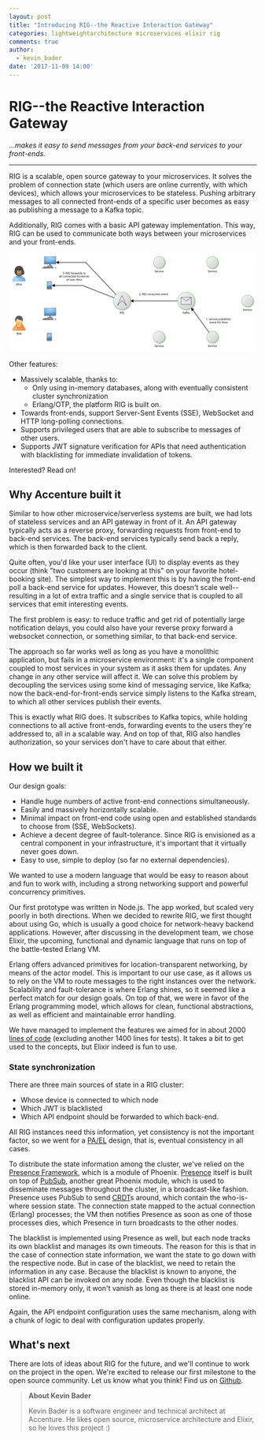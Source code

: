 ```yaml
---
layout: post
title: "Introducing RIG--the Reactive Interaction Gateway"
categories: lightweightarchitecture microservices elixir rig
comments: true
author:
  - kevin_bader
date: '2017-11-09 14:00'
---
```

# RIG--the Reactive Interaction Gateway

*...makes it easy to send messages from your back-end services to your front-ends.*

---

RIG is a scalable, open source gateway to your microservices. It solves the problem of
connection state (which users are online currently, with which devices), which allows your
microservices to be stateless. Pushing arbitrary messages to all connected front-ends of a
specific user becomes as easy as publishing a message to a Kafka topic.

Additionally, RIG comes with a basic API gateway implementation. This way, RIG can be used to
communicate both ways between your microservices and your front-ends.

![RIG Overview](/img/posts/introducing-rig/overview.svg)

Other features:

- Massively scalable, thanks to:
  - Only using in-memory databases, along with eventually consistent cluster synchronization
  - Erlang/OTP, the platform RIG is built on.
- Towards front-ends, support Server-Sent Events (SSE), WebSocket and HTTP long-polling
  connections.
- Supports privileged users that are able to subscribe to messages of other users.
- Supports JWT signature verification for APIs that need authentication with blacklisting for immediate invalidation of tokens.

Interested? Read on!

## Why Accenture built it

Similar to how other microservice/serverless systems are built, we had lots of
stateless services and an API gateway in front of it. An API gateway typically acts as
a reverse proxy, forwarding requests from front-end to back-end services. The back-end
services typically send back a reply, which is then forwarded back to the client.

Quite often, you'd like your user interface (UI) to display events as they occur (think "two customers
are looking at this" on your favorite hotel-booking site). The simplest way to
implement this is by having the front-end poll a back-end service for updates. However, this
doesn't scale well--resulting in a lot of extra traffic and a single service that is coupled to
all services that emit interesting events.

The first problem is easy: to reduce traffic and get rid of potentially large
notification delays, you could also have your reverse proxy forward a websocket
connection, or something similar, to that back-end service.

The approach so far works well as long as you have a monolithic application, but fails
in a microservice environment: it's a single component coupled to most services in
your system as it asks them for updates. Any change in any other service will affect
it. We can solve this problem by decoupling the services using some kind of messaging
service, like Kafka; now the back-end-for-front-ends service simply listens to the Kafka
stream, to which all other services publish their events.

This is exactly what RIG does. It subscribes to Kafka topics, while holding
connections to all active front-ends, forwarding events to the users they're addressed
to, all in a scalable way. And on top of that, RIG also handles authorization, so your
services don't have to care about that either.

## How we built it

Our design goals:

- Handle huge numbers of active front-end connections simultaneously.
- Easily and massively horizontally scalable.
- Minimal impact on front-end code using open and established standards to choose from
  (SSE, WebSockets).
- Achieve a decent degree of fault-tolerance. Since RIG is envisioned as a central
  component in your infrastructure, it's important that it virtually never goes down.
- Easy to use, simple to deploy (so far no external dependencies).

We wanted to use a modern language that would be easy to reason about and fun to work
with, including a strong networking support and powerful concurrency primitives.

Our first prototype was written in Node.js. The app worked, but scaled very poorly in
both directions. When we decided to rewrite RIG, we first thought about using Go,
which is usually a good choice for network-heavy backend applications. However, after
discussing in the development team, we chose Elixir, the upcoming, functional and
dynamic language that runs on top of the battle-tested Erlang VM.

Erlang offers advanced primitives for location-transparent networking, by means of the
actor model. This is important to our use case, as it allows us to rely on the VM to
route messages to the right instances over the network. Scalability and
fault-tolerance is where Erlang shines, so it seemed like a perfect match for our
design goals. On top of that, we were in favor of the Erlang programming model, which
allows for clean, functional abstractions, as well as efficient and maintainable error
handling.

We have managed to implement the features we aimed for in about 2000
[lines of code](https://github.com/AlDanial/cloc) (excluding another 1400 lines for
tests). It takes a bit to get used to the concepts, but Elixir indeed is fun to use.

### State synchronization

There are three main sources of state in a RIG cluster:

- Whose device is connected to which node
- Which JWT is blacklisted
- Which API endpoint should be forwarded to which back-end.

All RIG instances need this information, yet consistency is not the important factor,
so we went for a [PA/EL](https://en.wikipedia.org/wiki/PACELC_theorem) design, that is,
eventual consistency in all cases.

To distribute the state information among the cluster, we've relied on the [Presence
Framework](https://dockyard.com/blog/2016/03/25/what-makes-phoenix-presence-special-sneak-peek), which is a module of Phoenix. [Presence](https://hexdocs.pm/phoenix/Phoenix.Presence.html) itself is built on top of [PubSub](https://hexdocs.pm/phoenix_pubsub/Phoenix.PubSub.html),
another great Phoenix module, which is used to disseminate messages throughout the
cluster, in a broadcast-like fashion. Presence uses PubSub to send
[CRDT](https://en.wikipedia.org/wiki/Conflict-free_replicated_data_type)s around,
which contain the who-is-where session state. The connection state mapped to the
actual connection (Erlang) processes; the VM then notifies Presence as soon as one of
those processes dies, which Presence in turn broadcasts to the other nodes.

The blacklist is implemented using Presence as well, but each node tracks its own
blacklist and manages its own timeouts. The reason for this is that in the case of
connection state information, we want the state to go down with the respective node.
But in case of the blacklist, we need to retain the information in any case. Because
the blacklist is known to anyone, the blacklist API can be invoked on any node. Even
though the blacklist is stored in-memory only, it won't vanish as long as there is at
least one node online.

Again, the API endpoint configuration uses the same mechanism, along with a chunk of
logic to deal with configuration updates properly.

## What's next

There are lots of ideas about RIG for the future, and we'll continue to work on the project in the open.
We're excited to release our first milestone to the open source community.
Let us know what you think! Find us on
[Github](https://github.com/Accenture/reactive-interaction-gateway).

> **About Kevin Bader**
>
> Kevin Bader is a software engineer and technical architect at Accenture. He likes
> open source, microservice architecture and Elixir, so he loves this project :)

